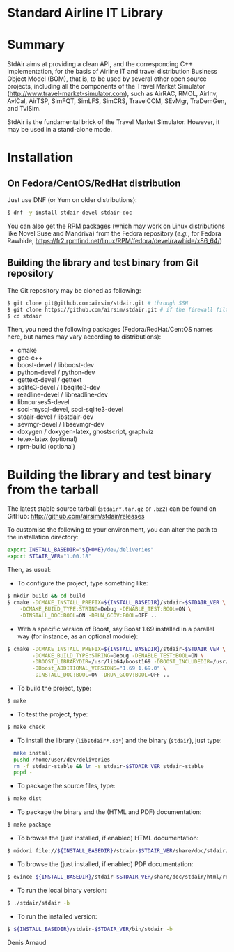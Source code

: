 Standard Airline IT Library
===========================

# Summary

StdAir aims at providing a clean API, and the corresponding C++
implementation, for the basis of Airline IT and travel distribution
Business Object Model (BOM), that is, to be used by several other
open source projects, including all the components of the Travel
Market Simulator (http://www.travel-market-simulator.com), such as
AirRAC, RMOL, AirInv, AvlCal, AirTSP, SimFQT, SimLFS, SimCRS,
TravelCCM, SEvMgr, TraDemGen, and TvlSim.

StdAir is the fundamental brick of the Travel Market Simulator.
However, it may be used in a stand-alone mode.

# Installation

## On Fedora/CentOS/RedHat distribution
Just use DNF (or Yum on older distributions):
```bash
$ dnf -y install stdair-devel stdair-doc
```

You can also get the RPM packages (which may work on Linux
distributions like Novel Suse and Mandriva) from the Fedora repository
(_e.g._, for Fedora Rawhide, 
https://fr2.rpmfind.net/linux/RPM/fedora/devel/rawhide/x86_64/)


## Building the library and test binary from Git repository
The Git repository may be cloned as following:
```bash
$ git clone git@github.com:airsim/stdair.git # through SSH
$ git clone https://github.com/airsim/stdair.git # if the firewall filters SSH
$ cd stdair
```

Then, you need the following packages (Fedora/RedHat/CentOS names here, 
but names may vary according to distributions):
* cmake
* gcc-c++
* boost-devel / libboost-dev
* python-devel / python-dev
* gettext-devel / gettext
* sqlite3-devel / libsqlite3-dev
* readline-devel / libreadline-dev
* libncurses5-devel
* soci-mysql-devel, soci-sqlite3-devel
* stdair-devel / libstdair-dev
* sevmgr-devel / libsevmgr-dev
* doxygen / doxygen-latex, ghostscript, graphviz
* tetex-latex (optional)
* rpm-build (optional)


# Building the library and test binary from the tarball
The latest stable source tarball (`stdair*.tar.gz` or `.bz2`) can be
found on GitHub: http://github.com/airsim/stdair/releases

To customise the following to your environment, you can alter the path
to the installation directory:
```bash
export INSTALL_BASEDIR="${HOME}/dev/deliveries"
export STDAIR_VER="1.00.18"
```

Then, as usual:
* To configure the project, type something like:
```bash
$ mkdir build && cd build
$ cmake -DCMAKE_INSTALL_PREFIX=${INSTALL_BASEDIR}/stdair-$STDAIR_VER \
	-DCMAKE_BUILD_TYPE:STRING=Debug -DENABLE_TEST:BOOL=ON \
	-DINSTALL_DOC:BOOL=ON -DRUN_GCOV:BOOL=OFF ..
```
* With a specific version of Boost, say Boost 1.69 installed in a parallel way
  (for instance, as an optional module):
```bash
$ cmake -DCMAKE_INSTALL_PREFIX=${INSTALL_BASEDIR}/stdair-$STDAIR_VER \
        -DCMAKE_BUILD_TYPE:STRING=Debug -DENABLE_TEST:BOOL=ON \
        -DBOOST_LIBRARYDIR=/usr/lib64/boost169 -DBOOST_INCLUDEDIR=/usr/include/boost169 \
        -DBoost_ADDITIONAL_VERSIONS="1.69 1.69.0" \
        -DINSTALL_DOC:BOOL=ON -DRUN_GCOV:BOOL=OFF ..
```
* To build the project, type:
```bash
$ make
```
* To test the project, type:
```bash
$ make check
```
* To install the library (`libstdair*.so*`) and the binary (`stdair`), just type:
```bash
  make install
  pushd /home/user/dev/deliveries
  rm -f stdair-stable && ln -s stdair-$STDAIR_VER stdair-stable
  popd -
```
* To package the source files, type:
```bash
$ make dist
```
* To package the binary and the (HTML and PDF) documentation:
```bash
$ make package
```
* To browse the (just installed, if enabled) HTML documentation:
```bash
$ midori file://${INSTALL_BASEDIR}/stdair-$STDAIR_VER/share/doc/stdair/html/index.html
```
* To browse the (just installed, if enabled) PDF documentation:
```bash
$ evince ${INSTALL_BASEDIR}/stdair-$STDAIR_VER/share/doc/stdair/html/refman.pdf
```
* To run the local binary version:
```bash
$ ./stdair/stdair -b
```
* To run the installed version:
```bash
$ ${INSTALL_BASEDIR}/stdair-$STDAIR_VER/bin/stdair -b
```

Denis Arnaud

